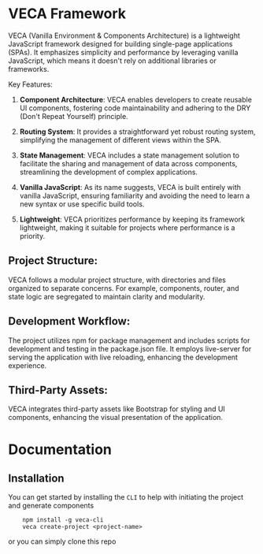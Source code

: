 # VECA Framework
VECA (Vanilla Environment & Components Architecture) is a lightweight JavaScript framework designed for building single-page applications (SPAs). It emphasizes simplicity and performance by leveraging vanilla JavaScript, which means it doesn't rely on additional libraries or frameworks.

Key Features:

1. **Component Architecture**: VECA enables developers to create reusable UI components, fostering code maintainability and adhering to the DRY (Don't Repeat Yourself) principle.

2. **Routing System**: It provides a straightforward yet robust routing system, simplifying the management of different views within the SPA.

3. **State Management**: VECA includes a state management solution to facilitate the sharing and management of data across components, streamlining the development of complex applications.

4. **Vanilla JavaScript**: As its name suggests, VECA is built entirely with vanilla JavaScript, ensuring familiarity and avoiding the need to learn a new syntax or use specific build tools.

5. **Lightweight**: VECA prioritizes performance by keeping its framework lightweight, making it suitable for projects where performance is a priority.

## Project Structure:

VECA follows a modular project structure, with directories and files organized to separate concerns. For example, components, router, and state logic are segregated to maintain clarity and modularity.

## Development Workflow:

The project utilizes npm for package management and includes scripts for development and testing in the package.json file. It employs live-server for serving the application with live reloading, enhancing the development experience.

## Third-Party Assets:

VECA integrates third-party assets like Bootstrap for styling and UI components, enhancing the visual presentation of the application.

# Documentation

## Installation

You can get started by installing the `CLI` to help with initiating the project and generate components
```
    npm install -g veca-cli
    veca create-project <project-name>
```

or you can simply clone this repo